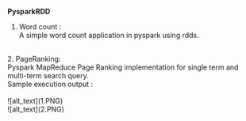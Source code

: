   **PysparkRDD**
  1. Word count : <br/>
  A simple word count application in pyspark using rdds.<br/>
  <br/>
  2. PageRanking:<br/>
  Pyspark MapReduce Page Ranking implementation for single term and multi-term search query. <br/>
  Sample execution output : <br/><br/>
  ![alt_text](1.PNG)
  <br/>
  ![alt_text](2.PNG)


